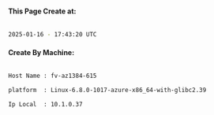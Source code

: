 
   
#### This Page Create at:

```bash

2025-01-16 - 17:43:20 UTC

```

#### Create By Machine:

```bash

Host Name : fv-az1384-615

platform  : Linux-6.8.0-1017-azure-x86_64-with-glibc2.39

Ip Local  : 10.1.0.37

```

